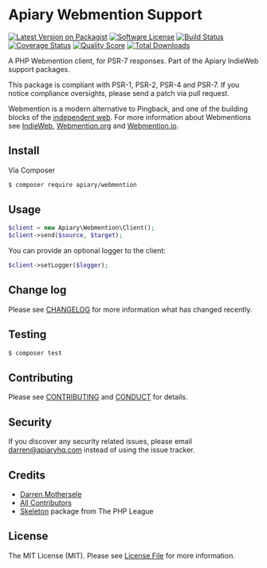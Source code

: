 # Apiary Webmention Support

[![Latest Version on Packagist][ico-version]][link-packagist]
[![Software License][ico-license]](LICENSE.md)
[![Build Status][ico-travis]][link-travis]
[![Coverage Status][ico-scrutinizer]][link-scrutinizer]
[![Quality Score][ico-code-quality]][link-code-quality]
[![Total Downloads][ico-downloads]][link-downloads]

A PHP Webmention client, for PSR-7 responses. Part of the Apiary IndieWeb support packages.

This package is compliant with PSR-1, PSR-2, PSR-4 and PSR-7. If you notice compliance oversights, please send a patch via pull request.

Webmention is a modern alternative to Pingback, and one of the building blocks of the 
[independent web](http://indiewebcamp.com/principles).
For more information about Webmentions see [IndieWeb](http://indiewebcamp.com/webmentions),
[Webmention.org](https://github.com/converspace/webmention) and [Webmention.io](https://webmention.io/).


## Install

Via Composer

``` bash
$ composer require apiary/webmention
```

## Usage

``` php
$client = new Apiary\Webmention\Client();
$client->send($source, $target);
```

You can provide an optional logger to the client:

``` php
$client->setLogger($logger);
```

## Change log

Please see [CHANGELOG](CHANGELOG.md) for more information what has changed recently.

## Testing

``` bash
$ composer test
```

## Contributing

Please see [CONTRIBUTING](CONTRIBUTING.md) and [CONDUCT](CONDUCT.md) for details.

## Security

If you discover any security related issues, please email darren@apiaryhq.com instead of using the issue tracker.

## Credits

- [Darren Mothersele][link-author]
- [All Contributors][link-contributors]
- [Skeleton](https://github.com/thephpleague/skeleton/) package from The PHP League

## License

The MIT License (MIT). Please see [License File](LICENSE.md) for more information.

[ico-version]: https://img.shields.io/packagist/v/apiaryhq/webmention.svg?style=flat-square
[ico-license]: https://img.shields.io/badge/license-MIT-brightgreen.svg?style=flat-square
[ico-travis]: https://img.shields.io/travis/apiaryhq/webmention/master.svg?style=flat-square
[ico-scrutinizer]: https://img.shields.io/scrutinizer/coverage/g/apiaryhq/webmention.svg?style=flat-square
[ico-code-quality]: https://img.shields.io/scrutinizer/g/apiaryhq/webmention.svg?style=flat-square
[ico-downloads]: https://img.shields.io/packagist/dt/apiaryhq/webmention.svg?style=flat-square

[link-packagist]: https://packagist.org/packages/apiaryhq/webmention
[link-travis]: https://travis-ci.org/apiaryhq/webmention
[link-scrutinizer]: https://scrutinizer-ci.com/g/apiaryhq/webmention/code-structure
[link-code-quality]: https://scrutinizer-ci.com/g/apiaryhq/webmention
[link-downloads]: https://packagist.org/packages/apiaryhq/webmention
[link-author]: https://github.com/darrenmothersele
[link-contributors]: ../../contributors
